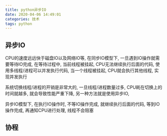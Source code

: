 ```yaml
---
title: python异步IO
date: 2020-04-06 14:49:01
categories: 技术
tags: python
---
```



## 异步IO

CPU的速度远远快于磁盘IO以及网络IO等, 在同步IO模型下, 一旦遇到IO操作就需要等待IO完成, 在等待过程中, 当前线程被挂起, CPU无法继续执行后面的代码, 使用多线程/进程可以并发执行代码, 当一个线程被挂起, CPU就会执行其他线程, 实现并发执行

系统切换线程/进程的开销是非常大的, 一旦线程/进程数量过多, CPU耗在切换上的时间就越多, 就会导致性能严重下降, 另一种方法就是使用异步IO, 

异步IO模型下, 在执行IO操作时, 不等IO操作完成, 就继续执行后面的代码, 等到IO操作完成, 再通知CPU进行处理, 线程不会阻塞


## 协程
